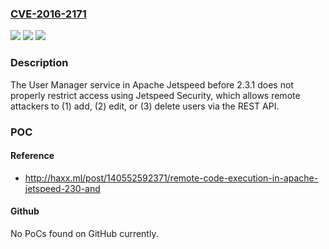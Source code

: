 ### [CVE-2016-2171](https://cve.mitre.org/cgi-bin/cvename.cgi?name=CVE-2016-2171)
![](https://img.shields.io/static/v1?label=Product&message=n%2Fa&color=blue)
![](https://img.shields.io/static/v1?label=Version&message=n%2Fa&color=blue)
![](https://img.shields.io/static/v1?label=Vulnerability&message=n%2Fa&color=brighgreen)

### Description

The User Manager service in Apache Jetspeed before 2.3.1 does not properly restrict access using Jetspeed Security, which allows remote attackers to (1) add, (2) edit, or (3) delete users via the REST API.

### POC

#### Reference
- http://haxx.ml/post/140552592371/remote-code-execution-in-apache-jetspeed-230-and

#### Github
No PoCs found on GitHub currently.

